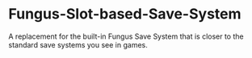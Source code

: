 # Fungus-Slot-based-Save-System
A replacement for the built-in Fungus Save System that is closer to the standard save systems you see in games.
